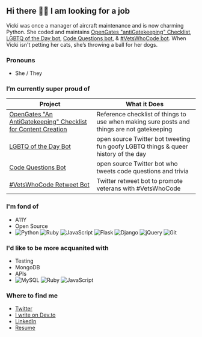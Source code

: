 ## Hi there 👋🏻 I am looking for a job

<!--
**VickiLanger/VickiLanger** is a ✨ _special_ ✨ repository because its `README.md` (this file) appears on your GitHub profile.

Here are some ideas to get you started:

- 🔭 I’m currently working on ...
- 🌱 I’m currently learning ...
- 👯 I’m looking to collaborate on ...
- 🤔 I’m looking for help with ...
- 💬 Ask me about ...
- 📫 How to reach me: ...
- 😄 Pronouns: ...
- ⚡ Fun fact: ...
-->

Vicki was once a manager of aircraft maintenance and is now charming Python. She coded and maintains [OpenGates "antiGatekeeping" Checklist](https://vickilanger.github.io/OpenGates/), [LGBTQ of the Day bot](https://twitter.com/@LGBTQotd), [Code Questions bot](https://twitter.com/CodeQBot), & [#VetsWhoCode bot](https://twitter.com/VetsWhoCodeBot). When Vicki isn't petting her cats, she’s throwing a ball for her dogs.

### Pronouns
- She / They

### I’m currently super proud of 
| Project | What it Does |
|-------------------------------------------------------------------------|--------------------------------------------------|
| [OpenGates "An AntiGatekeeping" Checklist for Content Creation](https://github.com/VickiLanger/OpenGates) | Reference checklist of things to use when making sure posts and things are not gatekeeping |
| [LGBTQ of the Day Bot](https://github.com/VickiLanger/Queer-of-the-day-bot) | open source Twitter bot tweeting fun goofy LGBTQ things & queer history of the day |
| [Code Questions Bot](https://github.com/VickiLanger/code-questions-bot) | open source Twitter bot who tweets code questions and trivia |
| [#VetsWhoCode Retweet Bot](https://github.com/VickiLanger/VetsWhoCode-Retweet-Bot) | Twitter retweet bot to promote veterans with #VetsWhoCode |


### I'm fond of
- A11Y
- Open Source
- ![Python](https://img.shields.io/badge/python-3670A0?style=for-the-badge&logo=python&logoColor=ffdd54)
![Ruby](https://img.shields.io/badge/ruby-%23CC342D.svg?style=for-the-badge&logo=ruby&logoColor=white)
![JavaScript](https://img.shields.io/badge/javascript-%23323330.svg?style=for-the-badge&logo=javascript&logoColor=%23F7DF1E)
![Flask](https://img.shields.io/badge/flask-%23000.svg?style=for-the-badge&logo=flask&logoColor=white)
![Django](https://img.shields.io/badge/django-%23092E20.svg?style=for-the-badge&logo=django&logoColor=white)
![jQuery](https://img.shields.io/badge/jquery-%230769AD.svg?style=for-the-badge&logo=jquery&logoColor=white)
![Git](https://img.shields.io/badge/git-%23F05033.svg?style=for-the-badge&logo=git&logoColor=white)

### I'd like to be more acquanited with
- Testing
- MongoDB
- APIs
- ![MySQL](https://img.shields.io/badge/mysql-%2300f.svg?style=for-the-badge&logo=mysql&logoColor=white)
![Ruby](https://img.shields.io/badge/ruby-%23CC342D.svg?style=for-the-badge&logo=ruby&logoColor=white)
![JavaScript](https://img.shields.io/badge/javascript-%23323330.svg?style=for-the-badge&logo=javascript&logoColor=%23F7DF1E)

### Where to find me
- [Twitter](https://twitter.com/vicki_langer)
- [I write on Dev.to](https://dev.to/vickilanger)
- [LinkedIn](https://linkedin.com/in/vickilanger)
- [Resume](https://registry.jsonresume.org/VickiLanger)
